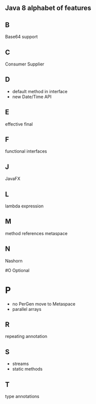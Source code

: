 ## Java 8 alphabet of features


## B
Base64 support

## C
Consumer Supplier

## D
- default method in interface
- new Date/Time API

## E
effective final

## F
functional interfaces

## J
JavaFX

## L
lambda expression

## M
method references
metaspace

## N
Nashorn

#O
Optional

# P
- no PerGen move to Metaspace
- parallel arrays

## R
repeating annotation

## S
- streams
- static methods

## T
type annotations